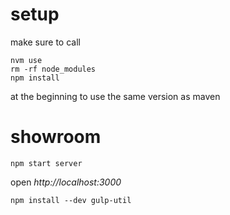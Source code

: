 
# setup
make sure to call
```
nvm use 
rm -rf node_modules
npm install
```
at the beginning to use the same version as maven

# showroom
```
npm start server
```
open _http://localhost:3000_


```
npm install --dev gulp-util
```